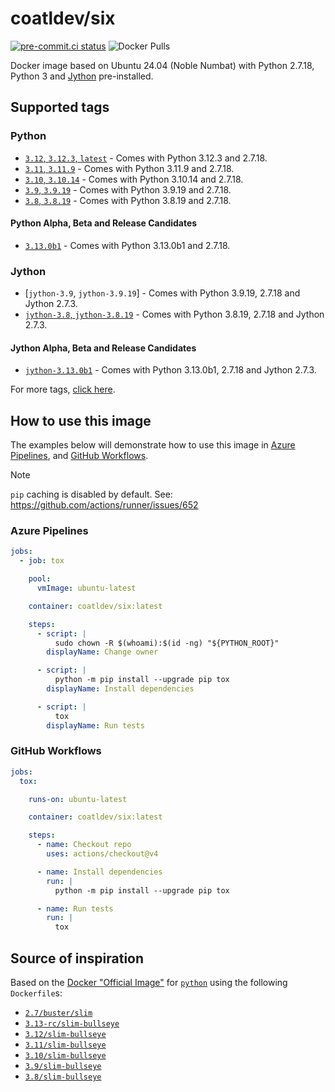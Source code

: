 # coatldev/six

[![pre-commit.ci status](https://results.pre-commit.ci/badge/github/coatl-dev/docker-six/coatl.svg)](https://results.pre-commit.ci/latest/github/coatl-dev/docker-six/coatl)
![Docker Pulls](https://img.shields.io/docker/pulls/coatldev/six)

Docker image based on Ubuntu 24.04 (Noble Numbat) with Python 2.7.18, Python 3
and [Jython](#jython) pre-installed.

## Supported tags

### Python

- [`3.12`, `3.12.3`, `latest`] - Comes with Python 3.12.3 and 2.7.18.
- [`3.11`, `3.11.9`] - Comes with Python 3.11.9 and 2.7.18.
- [`3.10`, `3.10.14`] - Comes with Python 3.10.14 and 2.7.18.
- [`3.9`, `3.9.19`] - Comes with Python 3.9.19 and 2.7.18.
- [`3.8`, `3.8.19`] - Comes with Python 3.8.19 and 2.7.18.

#### Python Alpha, Beta and Release Candidates

- [`3.13.0b1`] - Comes with Python 3.13.0b1 and 2.7.18.

### Jython

- [`jython-3.9`, `jython-3.9.19`] - Comes with Python 3.9.19, 2.7.18 and Jython
  2.7.3.
- [`jython-3.8`, `jython-3.8.19`] - Comes with Python 3.8.19, 2.7.18 and Jython
  2.7.3.

#### Jython Alpha, Beta and Release Candidates

- [`jython-3.13.0b1`] - Comes with Python 3.13.0b1, 2.7.18 and Jython 2.7.3.

For more tags, [click here].

## How to use this image

The examples below will demonstrate how to use this image in [Azure Pipelines],
and [GitHub Workflows].

> [!NOTE]
> `pip` caching is disabled by default.
> See: <https://github.com/actions/runner/issues/652>

### Azure Pipelines

```yml
jobs:
  - job: tox

    pool:
      vmImage: ubuntu-latest

    container: coatldev/six:latest

    steps:
      - script: |
          sudo chown -R $(whoami):$(id -ng) "${PYTHON_ROOT}"
        displayName: Change owner

      - script: |
          python -m pip install --upgrade pip tox
        displayName: Install dependencies

      - script: |
          tox
        displayName: Run tests
```

### GitHub Workflows

```yml
jobs:
  tox:

    runs-on: ubuntu-latest

    container: coatldev/six:latest

    steps:
      - name: Checkout repo
        uses: actions/checkout@v4

      - name: Install dependencies
        run: |
          python -m pip install --upgrade pip tox

      - name: Run tests
        run: |
          tox
```

## Source of inspiration

Based on the [Docker "Official Image"] for [`python`] using the following
`Dockerfile`s:

- [`2.7/buster/slim`]
- [`3.13-rc/slim-bullseye`]
- [`3.12/slim-bullseye`]
- [`3.11/slim-bullseye`]
- [`3.10/slim-bullseye`]
- [`3.9/slim-bullseye`]
- [`3.8/slim-bullseye`]

<!-- Dockerfiles -->
[`3.13.0b1`]: https://github.com/coatl-dev/docker-six/blob/HEAD/3.13/python/Dockerfile
[`3.12`, `3.12.3`, `latest`]: https://github.com/coatl-dev/docker-six/blob/HEAD/3.12/python/Dockerfile
[`3.11`, `3.11.9`]: https://github.com/coatl-dev/docker-six/blob/HEAD/3.11/python/Dockerfile
[`3.10`, `3.10.14`]: https://github.com/coatl-dev/docker-six/blob/HEAD/3.10/python/Dockerfile
[`3.9`, `3.9.19`]: https://github.com/coatl-dev/docker-six/blob/HEAD/3.9/python/Dockerfile
[`3.8`, `3.8.19`]: https://github.com/coatl-dev/docker-six/blob/HEAD/3.8/python/Dockerfile
[`jython-3.8`, `jython-3.8.19`]: https://github.com/coatl-dev/docker-six/blob/HEAD/3.8/jython/Dockerfile
[`jython-3.13.0b1`]: https://github.com/coatl-dev/docker-six/blob/HEAD/3.13/jython/Dockerfile
<!-- External links -->
[Azure Pipelines]: https://learn.microsoft.com/en-us/azure/devops/pipelines/yaml-schema/jobs-job-container?view=azure-pipelines
[click here]: https://hub.docker.com/repository/docker/coatldev/six/tags
[GitHub Workflows]: https://docs.github.com/en/actions/using-jobs/running-jobs-in-a-container
[Docker "Official Image"]: https://github.com/docker-library/official-images#what-are-official-images
[`python`]: https://hub.docker.com/_/python/
<!-- Inspiration -->
[`2.7/buster/slim`]: https://github.com/docker-library/python/blob/f1e613f48eb4fc88748b36787f5ed74c14914636/2.7/buster/slim/Dockerfile
[`3.13-rc/slim-bullseye`]: https://github.com/docker-library/python/blob/HEAD/3.13-rc/slim-bullseye/Dockerfile
[`3.12/slim-bullseye`]: https://github.com/docker-library/python/blob/HEAD/3.12/slim-bullseye/Dockerfile
[`3.11/slim-bullseye`]: https://github.com/docker-library/python/blob/HEAD/3.11/slim-bullseye/Dockerfile
[`3.10/slim-bullseye`]: https://github.com/docker-library/python/blob/HEAD/3.10/slim-bullseye/Dockerfile
[`3.9/slim-bullseye`]: https://github.com/docker-library/python/blob/HEAD/3.9/slim-bullseye/Dockerfile
[`3.8/slim-bullseye`]: https://github.com/docker-library/python/blob/HEAD/3.8/slim-bullseye/Dockerfile
